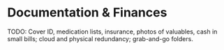 # Documentation & Finances

TODO: Cover ID, medication lists, insurance, photos of valuables, cash in small bills; cloud and physical redundancy; grab-and-go folders.

